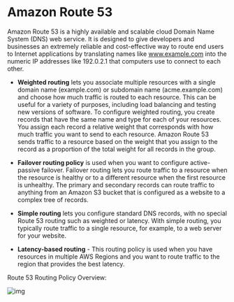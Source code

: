 # Amazon Route 53

Amazon Route 53 is a highly available and scalable cloud Domain Name System (DNS) web service. It is designed to give developers and businesses an extremely reliable and cost-effective way to route end users to Internet applications by translating names like www.example.com into the numeric IP addresses like 192.0.2.1 that computers use to connect to each other.

- **Weighted routing** lets you associate multiple resources with a single domain name (example.com) or subdomain name (acme.example.com) and choose how much traffic is routed to each resource. This can be useful for a variety of purposes, including load balancing and testing new versions of software. To configure weighted routing, you create records that have the same name and type for each of your resources. You assign each record a relative weight that corresponds with how much traffic you want to send to each resource. Amazon Route 53 sends traffic to a resource based on the weight that you assign to the record as a proportion of the total weight for all records in the group.

- **Failover routing policy** is used when you want to configure active-passive failover. Failover routing lets you route traffic to a resource when the resource is healthy or to a different resource when the first resource is unhealthy. The primary and secondary records can route traffic to anything from an Amazon S3 bucket that is configured as a website to a complex tree of records.

- **Simple routing** lets you configure standard DNS records, with no special Route 53 routing such as weighted or latency. With simple routing, you typically route traffic to a single resource, for example, to a web server for your website.

- **Latency-based routing** - This routing policy is used when you have resources in multiple AWS Regions and you want to route traffic to the region that provides the best latency.

Route 53 Routing Policy Overview:

![img](https://assets-pt.media.datacumulus.com/aws-clf-pt/assets/pt1-q12-i2.jpg)
